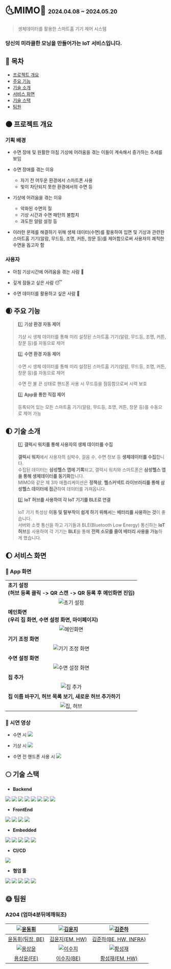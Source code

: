 # **🌜MIMO🌛 <span style="font-size : 17px">2024.04.08 ~ 2024.05.20</span>**

> 생체데이터를 활용한 스마트홈 기기 제어 시스템

### 당신의 **미라클한 모닝**을 만들어가는 IoT 서비스입니다.

## 🌝 목차

- [프로젝트 개요](#-프로젝트-개요)
- [주요 기능](#-주요-기능)
- [기술 소개](#-기술-소개)
- [서비스 화면](#-서비스-화면)
- [기술 스택](#-기술-스택)
- [팀원](#-팀원)

## 🌑 프로젝트 개요

### 기획 배경

- 수면 장애 및 원활한 아침 기상에 어려움을 겪는 이들이 계속해서 증가하는 추세를 보임

- 수면 장애를 겪는 이유

  - 자기 전 어두운 환경에서 스마트폰 사용
  - 빛이 차단되지 못한 환경에서의 수면 등

- 기상에 어려움을 겪는 이유

  - 악화된 수면의 질
  - 기상 시간과 수면 패턴의 불합치
  - 과도한 알람 설정 등

- 이러한 문제를 해결하기 위해 생체 데이터(수면)를 활용하여 입면 및 기상과 관련한 스마트홈 기기(알람, 무드등, 조명, 커튼, 창문 등)를 제어함으로써 사용자의 쾌적한 수면을 돕고자 함

### 사용자

- 아침 기상시간에 어려움을 겪는 사람 🥱

- 깊게 잠들고 싶은 사람 😴

- 수면 데이터를 활용하고 싶은 사람 🧐

## 🌒 주요 기능

> 1️⃣ **기상 환경 자동 제어**
>
> 기상 시 생체 데이터를 통해 미리 설정된 스마트홈 기기(알람, 무드등, 조명, 커튼, 창문 등)를 자동으로 제어

> 2️⃣ **수면 환경 자동 제어**
>
> 수면 시 생체 데이터를 통해 미리 설정된 스마트홈 기기(알람, 무드등, 조명, 커튼, 창문 등)를 자동으로 제어
>
> 수면 전 불 끈 상태로 핸드폰 사용 시 무드등을 점등함으로써 시력 보호

> 3️⃣ **App을 통한 직접 제어**
>
> 등록되어 있는 모든 스마트홈 기기(알람, 무드등, 조명, 커튼, 창문 등)를 수동으로 제어 가능

## 🌓 기술 소개

> 1️⃣ **갤럭시 워치를 통해 사용자의 생체 데이터를 수집**
>
> **갤럭시 워치**에서 사용자의 심박수, 걸음 수, 수면 정보 등 **생체데이터를 수집**합니다. </br>
> 수집된 데이터는 **삼성헬스 앱에 기록**되고, 갤럭시 워치와 스마트폰은 **삼성헬스 앱을 통해 생체데이터를 동기화**합니다. </br>
> MIMO와 같은 제 3자 애플리케이션은 **정책상**, **헬스커넥트 라이브러리를 통해 삼성헬스 데이터에 접근**하여 데이터를 가져옵니다.

> 2️⃣ **IoT 허브를 사용하여 각 IoT 기기를 BLE로 연결**
>
> IoT 기기 특성상 **이동 및 탈부착이 쉽게 하기 위해서**는 **배터리를 사용하는 것**이 좋습니다. </br>
> 서버와 소켓 통신을 하고 기기들과 BLE(Bluetooth Low Energy) 통신하는 **IoT 허브**를 사용하여 각 기기는 **BLE**을 통해 **전력 소모를 줄여 배터리 사용을 가능**하게 했습니다.

## 🌔 서비스 화면

### 📱 App 화면

<table>
  <tr>
    <td>
      <b>초기 설정</b><br>
      <b>(허브 등록 클릭 -> QR 스캔 -> QR 등록 후 메인화면 진입)</b>
    </td>
  </tr>
  <tr>
    <td align="center">
      <img src="./assets/sm/fs_funnels.gif" alt="초기 설정" />
    </td>
  </tr>
  <tr>
    <td>
      <b>메인화면</b><br>
      <b>(우리 집 화면, 수면 설정 화면, 마이페이지)</b>
    </td>
  </tr>
  <tr>
    <td align="center">
      <img src="./assets/sm/mains.gif" alt="메인화면" />
    </td>
  </tr>
  <tr>
    <td>
      <b>기기 조정 화면</b>
    </td>
  </tr>
  <tr>
    <td align="center">
      <img src="./assets/sm/controls.gif" alt="기기 조정 화면" />
    </td>
  </tr>
  <tr>
    <td>
      <b>수면 설정 화면</b>
    </td>
  </tr>
  <tr>
    <td align="center">
      <img src="./assets/sm/sleeps.gif" alt="수면 설정 화면" />
    </td>
  </tr>
  <tr>
    <td>
      <b>집 추가</b>
    </td>
  </tr>
  <tr>
    <td align="center">
      <img src="./assets/sm/add_home.gif" alt="집 추가" />
    </td>
  </tr>
  <tr>
    <td>
      <b>집 이름 바꾸기, 허브 목록 보기, 새로운 허브 추가하기</b>
    </td>
  </tr>
  <tr>
    <td align="center">
      <img src="./assets/sm/details.gif" alt="집, 허브" />
    </td>
  </tr>
</table>

### 🎥 시연 영상

- 수면 시
  <img src="./assets/Demonstration_video_sleeping.gif" />

- 기상 시
  <img src="./assets/Demonstration_video_waking_up.gif"/>

- 수면 전 핸드폰 사용 시
  <img src="./assets/Demonstration_video_using_phone.gif"/>

## 🌕 기술 스택

- **Backend**

<img src="https://img.shields.io/badge/java-007396?style=for-the-badge&logo=java&logoColor=white">
<img src="https://img.shields.io/badge/springboot-6DB33F?style=for-the-badge&logo=springboot&logoColor=white">
<img src="https://img.shields.io/badge/springsecurity-6DB33F?style=for-the-badge&logo=springsecurity&logoColor=white">
<img src="https://img.shields.io/badge/gradle-02303A?style=for-the-badge&logo=gradle&logoColor=white">
<img src="https://img.shields.io/badge/mysql-4479A1?style=for-the-badge&logo=mysql&logoColor=white">
<img src="https://img.shields.io/badge/amazonec2-FF9900?style=for-the-badge&logo=amazonec2&logoColor=white">
<img src="https://img.shields.io/badge/docker-2496ED?style=for-the-badge&logo=docker&logoColor=white">
<img src="https://img.shields.io/badge/nginx-009639?style=for-the-badge&logo=nginx&logoColor=white">

- **FrontEnd**

<img src="https://img.shields.io/badge/kotlin-7F52FF?style=for-the-badge&logo=kotlin&logoColor=white">
<img src="https://img.shields.io/badge/jetpackcompose-4285F4?style=for-the-badge&logo=jetpackcompose&logoColor=white">
<img src="https://img.shields.io/badge/retrofit2-FFFFFF?style=for-the-badge&logo=retrofit2&logoColor=black">
<img src="https://img.shields.io/badge/healthconnect-FFFFFF?style=for-the-badge&logo=healthconnect&logoColor=black">

- **Embedded**

<img src="https://img.shields.io/badge/json-000000?style=for-the-badge&logo=json&logoColor=white">
<img src="https://img.shields.io/badge/arduino-00878F?style=for-the-badge&logo=arduino&logoColor=white">
<img src="https://img.shields.io/badge/g++-FFFFFF?style=for-the-badge&logo=g++&logoColor=black">
<img src="https://img.shields.io/badge/bluez-FFFFFF?style=for-the-badge&logo=bluez&logoColor=black">
<img src="https://img.shields.io/badge/ArduinoJson-FFFFFF?style=for-the-badge&logo=ArduinoJson&logoColor=black">

- **CI/CD**

<img src="https://img.shields.io/badge/jenkins-D24939?style=for-the-badge&logo=jenkins&logoColor=white">

- **협업 툴**

<img src="https://img.shields.io/badge/gitlab-FC6D26?style=for-the-badge&logo=gitlab&logoColor=white">
<img src="https://img.shields.io/badge/gerrit-EEEEEE?style=for-the-badge&logo=gerrit&logoColor=black">
<img src="https://img.shields.io/badge/jira-0052CC?style=for-the-badge&logo=jira&logoColor=white">
<img src="https://img.shields.io/badge/notion-000000?style=for-the-badge&logo=notion&logoColor=white">
<img src="https://img.shields.io/badge/mattermost-0058CC?style=for-the-badge&logo=mattermost&logoColor=white">

## 🌞 팀원

### A204 (엄마4분뒤에깨워조)

| [![윤동휘](https://avatars.githubusercontent.com/u/139518081?v=4)](https://github.com/YUNDONGHWI) | [![김윤지](https://avatars.githubusercontent.com/u/137882696?v=4)](https://github.com/yo0o0n)  | [![김준하](https://avatars.githubusercontent.com/u/121413081?v=4)](https://github.com/kimjunha1575) |
| :-----------------------------------------------------------------------------------------------: | :--------------------------------------------------------------------------------------------: | :-------------------------------------------------------------------------------------------------: |
|                         [윤동휘(팀장, BE)](https://github.com/YUNDONGHWI)                         |                          [김윤지(EM, HW)](https://github.com/yo0o0n)                           |                      [김준하(BE, HW, INFRA)](https://github.com/kimjunha1575)                       |
|  [![용상윤](https://avatars.githubusercontent.com/u/64957267?v=4)](https://github.com/ryong9rrr)  | [![이수지](https://avatars.githubusercontent.com/u/98311720?v=4)](https://github.com/suzy0120) |  [![황성재](https://avatars.githubusercontent.com/u/33238887?v=4)](https://github.com/lacoon2874)   |
|                            [용상윤(FE)](https://github.com/ryong9rrr)                             |                           [이수지(BE)](https://github.com/suzy0120)                            |                           [황성재(EM, HW)](https://github.com/lacoon2874)                           |
